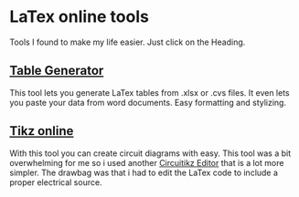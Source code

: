 # LaTex online tools
Tools I found to make my life easier. Just click on the Heading.
## [Table Generator](https://www.tablesgenerator.com/)
This tool lets you generate LaTex tables from .xlsx or .cvs files. It even lets you paste your data from word documents. Easy formatting and stylizing.
## [Tikz online](https://tikzmaker.com/editor)
With this tool you can create circuit diagrams with easy. This tool was a bit overwhelming for me so i used another [Circuitikz Editor](https://grex99.gitlab.io/circuitgui/) that is a lot more simpler. The drawbag was that i had to edit the LaTex code to include a proper electrical source.

